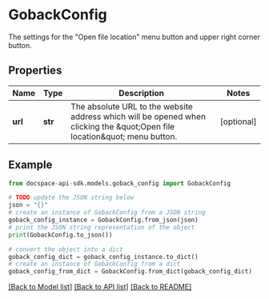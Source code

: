 # GobackConfig
The settings for the \"Open file location\" menu button and upper right corner button.

## Properties

Name | Type | Description | Notes
------------ | ------------- | ------------- | -------------
**url** | **str** | The absolute URL to the website address which will be opened when clicking the \&quot;Open file location\&quot; menu button. | [optional] 

## Example

```python
from docspace-api-sdk.models.goback_config import GobackConfig

# TODO update the JSON string below
json = "{}"
# create an instance of GobackConfig from a JSON string
goback_config_instance = GobackConfig.from_json(json)
# print the JSON string representation of the object
print(GobackConfig.to_json())

# convert the object into a dict
goback_config_dict = goback_config_instance.to_dict()
# create an instance of GobackConfig from a dict
goback_config_from_dict = GobackConfig.from_dict(goback_config_dict)
```
[[Back to Model list]](../README.md#documentation-for-models) [[Back to API list]](../README.md#documentation-for-api-endpoints) [[Back to README]](../README.md)


